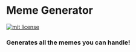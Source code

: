 # Meme Generator

<a href="https://opensource.org/licenses/MIT"><img src="https://img.shields.io/badge/mit-license-brightgreen.svg" alt="mit license"></a>

### Generates all the memes you can handle!

